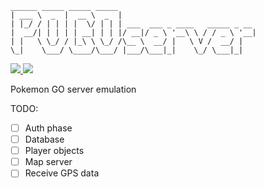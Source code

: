 ````
______ _____ _____ _____                               
| ___ \  _  |  __ \  _  |                              
| |_/ / | | | |  \/ | | | ___  ___ _ ____   _____ _ __ 
|  __/| | | | | __| | | |/ __|/ _ \ '__\ \ / / _ \ '__|
| |   \ \_/ / |_\ \ \_/ /\__ \  __/ |   \ V /  __/ |   
\_|    \___/ \____/\___/ |___/\___|_|    \_/ \___|_|   
````

<a href="#">
  <img src="https://img.shields.io/badge/Pokemon%20GO-0.31.0-blue.svg?style=flat-square" />
</a>
<a href="https://discord.gg/M3bdv">
  <img src="https://img.shields.io/badge/Discord-Join%20Chat%20%E2%86%92-738bd7.svg?style=flat-square" />
</a>

Pokemon GO server emulation

TODO:
- [ ] Auth phase
- [ ] Database
- [ ] Player objects
- [ ] Map server
- [ ] Receive GPS data